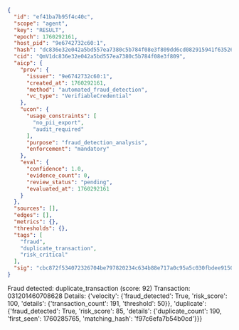 ```json
{
  "id": "ef41ba7b95f4c40c",
  "scope": "agent",
  "key": "RESULT",
  "epoch": 1760292161,
  "host_pid": "9e6742732c60:1",
  "hash": "dc836e32e042a5bd557ea7380c5b784f08e3f809dd6cd082915941f63526ad04",
  "cid": "QmV1dc836e32e042a5bd557ea7380c5b784f08e3f809",
  "aicp": {
    "prov": {
      "issuer": "9e6742732c60:1",
      "created_at": 1760292161,
      "method": "automated_fraud_detection",
      "vc_type": "VerifiableCredential"
    },
    "ucon": {
      "usage_constraints": [
        "no_pii_export",
        "audit_required"
      ],
      "purpose": "fraud_detection_analysis",
      "enforcement": "mandatory"
    },
    "eval": {
      "confidence": 1.0,
      "evidence_count": 0,
      "review_status": "pending",
      "evaluated_at": 1760292161
    }
  },
  "sources": [],
  "edges": [],
  "metrics": {},
  "thresholds": {},
  "tags": [
    "fraud",
    "duplicate_transaction",
    "risk_critical"
  ],
  "sig": "cbc872f534072326704be797820234c634b88e717a0c95a5c030fbdee91504bc"
}
```

Fraud detected: duplicate_transaction (score: 92)
Transaction: 031201460708628
Details: {'velocity': {'fraud_detected': True, 'risk_score': 100, 'details': {'transaction_count': 191, 'threshold': 50}}, 'duplicate': {'fraud_detected': True, 'risk_score': 85, 'details': {'duplicate_count': 190, 'first_seen': 1760285765, 'matching_hash': 'f97c6efa7b54b0cd'}}}